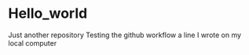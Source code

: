 # Hello_world
Just another repository
Testing the github workflow
a line I wrote on my local computer
